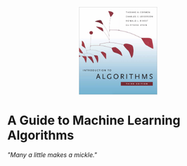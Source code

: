 <p align="center">
  <a href="https://ankitchouhan1020.github.io/helloNotes/"><img src="./docs/assets/cover.png" height="200" title="helloNotes" alt="helloNotes"></a>
</p>

# A Guide to Machine Learning Algorithms

_"Many a little makes a mickle."_
